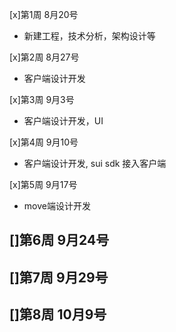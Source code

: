 [x]第1周 8月20号
- 新建工程，技术分析，架构设计等

[x]第2周 8月27号
- 客户端设计开发

[x]第3周 9月3号
- 客户端设计开发，UI

[x]第4周 9月10号
- 客户端设计开发, sui sdk 接入客户端

[x]第5周 9月17号
- move端设计开发

[]第6周 9月24号
- 

[]第7周 9月29号
- 

[]第8周 10月9号
- 

